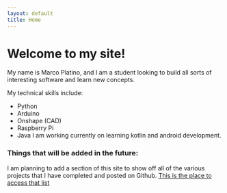 ```yaml
---
layout: default
title: Home
---
```

# Welcome to my site!
My name is Marco Platino, and I am a student looking to build all sorts of interesting software and learn new concepts.

My technical skills include:
- Python
- Arduino
- Onshape (CAD)
- Raspberry Pi
- Java
I am working currently on learning kotlin and android development.

### Things that will be added in the future:
I am planning to add a section of this site to show off all of the various projects that I have completed and posted on Github.
[This is the place to access that list](Projects.md)
